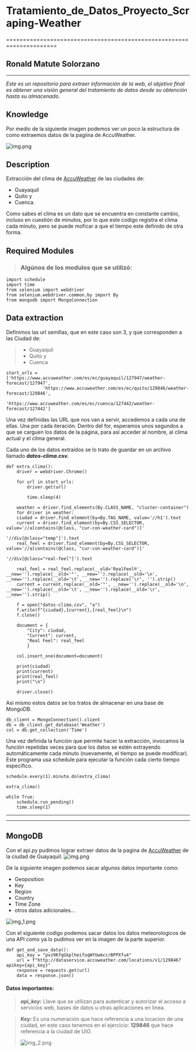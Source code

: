 # Tratamiento_de_Datos_Proyecto_Scraping-Weather

=====================================================================
## Ronald Matute Solorzano

-----

*Este es un repositorio para extraer información de la web, el objetivo final es obtener una visión general del tratamiento de datos desde su obtención hasta su almacenado.*

## Knowledge
Por medio de la siguiente imagen podemos ver un poco la estructura de como extraemos datos de la pagiina de AccuWeather.

![img.png](Imagenes/img.png)

## Description

Extracción del clima de [AccuWeather](https://www.accuweather.com/) de las ciudades de:
* Guayaquil 
* Quito y 
* Cuenca.

Como sabes el clima es un dato que se encuentra en constante cambio, incluso en cuestión de minutos, por lo que este codigo registra el clima cada 
minuto, pero se puede moficar a que el tiempo este definido de otra forma.

## Required Modules
> ### Algúnos de los modulos que se utilizó:

    import schedule
    import time
    from selenium import webdriver
    from selenium.webdriver.common.by import By
    from mongodb import MongoConnection


## Data extraction
Definimos las url semillas, que en este caso son 3, y que corresponden a las Ciudad de:
>* Guayaquil 
>* Quito y 
>* Cuenca


    start_urls = ['https://www.accuweather.com/es/ec/guayaquil/127947/weather-forecast/127947',
                  'https://www.accuweather.com/es/ec/quito/129846/weather-forecast/129846',
                  'https://www.accuweather.com/es/ec/cuenca/127442/weather-forecast/127442']


Una vez definidas las URL que nos van a servir, accedemos a cada una de ellas. Una por cada 
iteración. Dentro del for, esperamos unos segundos a que se carguen los datos de la página, para así 
acceder al nombre, al clima actual y el clima general.

Cada uno de los datos extraídos se lo trato de guardar en un archivo llamado ***datos-clima.csv.***<p>

    def extra_clima():
        driver = webdriver.Chrome()

        for url in start_urls:
            driver.get(url)

            time.sleep(4)

        weather = driver.find_elements(By.CLASS_NAME, "cluster-container")
        for driver in weather:
        ciudad = driver.find_element(by=By.TAG_NAME, value='//h1').text
        current = driver.find_element(by=By.CSS_SELECTOR, value='//a[contains(@class, "cur-con-weather-card")]'
                                                           '//div[@class="temp"]').text
        real_feel = driver.find_element(by=By.CSS_SELECTOR, value='//a[contains(@class, "cur-con-weather-card")]'
                                                             '//div[@class="real-feel"]').text

        real_feel = real_feel.replace(__old='RealFeel®', __new='').replace(__old='°', __new='').replace(__old='\n', __new='').replace(__old='\t', __new='').replace('\r', '').strip()
        current = current.replace(__old='°', __new='').replace(__old='\n', __new='').replace(__old='\t', __new='').replace(__old='\r', __new='').strip()

        f = open("datos-clima.csv", "a")
        f.write(f"{ciudad},{current},{real_feel}\n")
        f.close()

        document = {
            "City": ciudad,
            "Current": current,
            "Real Feel": real_feel
            }

        col.insert_one(document=document)

        print(ciudad)
        print(current)
        print(real_feel)
        print("\n")

        driver.close()

Asi mismo estos datos se los tratos de almacenar en una base de MongoDB.

    db_client = MongoConnection().client
    db = db_client.get_database('Weather')
    col = db.get_collection('Time')

Una vez definida la función que permite hacer la extracción, invocamos la 
función repetidas veces para que los datos se estén extrayendo automáticamente cada minuto 
(nuevamente, el tiempo se puede modificar). Este programa usa schedule para ejecutar la función cada cierto tiempo específico.

    schedule.every(1).minute.do(extra_clima)

    extra_clima()

    while True:
        schedule.run_pending()
        time.sleep(1)

-----

-----
## MongoDB

Con el api.py pudimos lograr extraer datos de la pagina de [AccuWeather](https://www.accuweather.com/)
de la ciudad de Guayaquil.
![img.png](Imagenes/img_1.png)

De la siguiente imagen podemos sacar algunos datos importante como:
* Geoposition
* Key
* Region
* Country
* Time Zone
* otros datos adicionales...

![img_1.png](Imagenes/img_2.png)

Con el siguiente codigo podemos sacar datos los datos meteorologicos de una API como ya 
lo pudimos ver en la imagen de la parte superior.


    def get_and_save_data():
        api_key = "pvz9KfqGkplheifoqWYUwmccrBPPXfu4"
        url = f"http://dataservice.accuweather.com/locations/v1/129846?apikey={api_key}"
        response = requests.get(url)
        data = response.json()

#### Datos importantes:

>**_api_key:_** Llave que se utilizan para autenticar y autorizar el acceso a servicios web, bases de datos u otras aplicaciones en línea.

>**_Key:_** Es una numeración que hace referencia a una locacion de una ciudad, en este caso tenemos en el 
> ejercicio: **129846** que hace referencia a la ciudad de UIO.
> 
>![img_2.png](Imagenes/img_3.png)